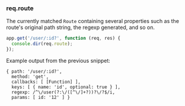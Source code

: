 <h3 id='req.route'>req.route</h3>

The currently matched `Route` containing several properties such as the route's original path string, the regexp generated, and so on.

```js
app.get('/user/:id?', function (req, res) {
  console.dir(req.route);
});
```

Example output from the previous snippet:

```
{ path: '/user/:id?',
  method: 'get',
  callbacks: [ [Function] ],
  keys: [ { name: 'id', optional: true } ],
  regexp: /^\/user(?:\/([^\/]+?))?\/?$/i,
  params: [ id: '12' ] }
```
